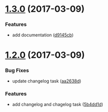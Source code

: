 <a name="1.3.0"></a>
# [1.3.0](https://github.com/fczbkk/economia4/compare/v1.2.0...v1.3.0) (2017-03-09)


### Features

* add documentation ([d9145cb](https://github.com/fczbkk/economia4/commit/d9145cb))



<a name="1.2.0"></a>
# [1.2.0](https://github.com/fczbkk/economia4/compare/v1.1.0...v1.2.0) (2017-03-09)


### Bug Fixes

* update changelog task ([aa2638d](https://github.com/fczbkk/economia4/commit/aa2638d))


### Features

* add changelog and chagelog task ([5b4dd1d](https://github.com/fczbkk/economia4/commit/5b4dd1d))



